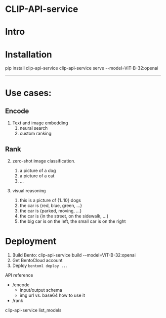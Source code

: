 # CLIP-API-service

# Intro



# Installation

pip install clip-api-service
clip-api-service serve --model=ViT-B-32:openai


----------


# Use cases:

## Encode
1. Text and image embedding
   1. neural search 
   2. custom ranking

## Rank
2. zero-shot image classification.
   1. a picture of a dog
   2. a picture of a cat
   3. ...
   
3. visual reasoning
   1. this is a picture of {1..10} dogs 
   2. the car is {red, blue, green, ...}
   3. the car is {parked, moving, ...}
   4. the car is {in the street, on the sidewalk, ...}
   5. the big car is on the left, the small car is on the right

# Deployment

1. Build Bento: clip-api-service build --model=ViT-B-32:openai
2. Get BentoCloud account
3. Deploy `bentoml deploy ...`


API reference
* /encode
  * input/output schema
  * img url vs. base64 how to use it
* /rank

clip-api-service list_models